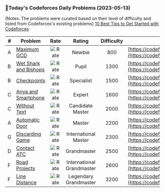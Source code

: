 ### 🌟Today's Codeforces Daily Problems (2023-05-13)
(Notes: The problems were curated based on their level of difficulty and listed from Codeforces's existing problems)
[10 Best Tips to Get Started with Codeforces](https://github.com/ika9810/Codeforces-Daily-Problems/blob/main/10%20Best%20Tips%20to%20Get%20Started%20with%20Codeforces.md)

| # | Problem | Rate| Rating | Difficulty | Contest |
|---| ----- | :--------: | :----------: | :----------: | ---------- |
|A|[Maximum GCD](https://codeforces.com/contest/1370/problem/A)|![Rate](https://img.shields.io/badge/Newbie-800-lightgrey)|Newbie|800|[https://codeforces.com/contest/1370](https://codeforces.com/contest/1370)|
|B|[Wet Shark and Bishops](https://codeforces.com/contest/621/problem/B)|![Rate](https://img.shields.io/badge/Pupil-1300-brightgreen)|Pupil|1300|[https://codeforces.com/contest/621](https://codeforces.com/contest/621)|
|B|[Checkpoints](https://codeforces.com/contest/709/problem/B)|![Rate](https://img.shields.io/badge/Specialist-1500-9cf)|Specialist|1500|[https://codeforces.com/contest/709](https://codeforces.com/contest/709)|
|C|[Anya and Smartphone](https://codeforces.com/contest/518/problem/C)|![Rate](https://img.shields.io/badge/Expert-1600-blue)|Expert|1600|[https://codeforces.com/contest/518](https://codeforces.com/contest/518)|
|C|[Without Text](https://codeforces.com/contest/656/problem/C)|![Rate](https://img.shields.io/badge/Candidate%20Master-2000-blueviolet)|Candidate Master|2000|[https://codeforces.com/contest/656](https://codeforces.com/contest/656)|
|A|[Automatic Door](https://codeforces.com/contest/883/problem/A)|![Rate](https://img.shields.io/badge/Master-2200-orange)|Master|2200|[https://codeforces.com/contest/883](https://codeforces.com/contest/883)|
|G|[Discarding Game](https://codeforces.com/contest/1250/problem/G)|![Rate](https://img.shields.io/badge/International%20Master-2300-orange)|International Master|2300|[https://codeforces.com/contest/1250](https://codeforces.com/contest/1250)|
|D|[Contact ATC](https://codeforces.com/contest/924/problem/D)|![Rate](https://img.shields.io/badge/Grandmaster-2500-red)|Grandmaster|2500|[https://codeforces.com/contest/924](https://codeforces.com/contest/924)|
|F|[Road Projects](https://codeforces.com/contest/1016/problem/F)|![Rate](https://img.shields.io/badge/International%20Grandmaster-2600-red)|International Grandmaster|2600|[https://codeforces.com/contest/1016](https://codeforces.com/contest/1016)|
|F|[Line Distance](https://codeforces.com/contest/1446/problem/F)|![Rate](https://img.shields.io/badge/Legendary%20Grandmaster-3200-red)|Legendary Grandmaster|3200|[https://codeforces.com/contest/1446](https://codeforces.com/contest/1446)|
